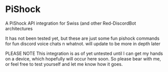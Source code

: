 # PiShock
A PiShock API integration for Swiss (and other Red-DiscordBot architectures


It has not been tested yet, but these are just some fun pishock commands for fun discord voice chats n whatnot.
will update to be more in depth later

PLEASE NOTE
This integration is as of yet untested until I can get my hands on a device, which hopefully will occur here soon. So please bear with me, or feel free to test yourself and let me know how it goes.